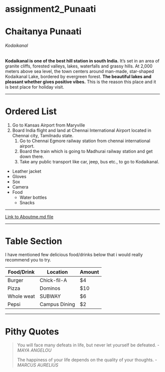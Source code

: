 # assignment2_Punaati
# Chaitanya Punaati #
###### Kodaikanal ######
**Kodaikanal is one of the best hill station in south India.** It’s set in an area of granite cliffs, forested valleys, lakes, waterfalls and grassy hills. At 2,000 meters above sea level, the town centers around man-made, star-shaped Kodaikanal Lake, bordered by evergreen forest. **The beautiful lakes and pleasant whether gives positive vibes.** This is the reason this place and it is best place for holiday visit.

<hr/>

# Ordered List #

1. Go to Kansas Airport from Maryville 
2. Board India flight and land at Chennai International Airport located in Chennai city, Tamilnadu state.
    1. Go to Chennai Egmore railway station from chennai international airport.
    2. Board the train which is going to Madhurai railway station and get down there.
    3. Take any public transport like car, jeep, bus etc., to go to Kodaikanal.

* Leather jacket
* Gloves
* Sox
* Camera
* Food
    * Water bottles
    * Snacks

<hr/>

[Link to Aboutme.md file](https://github.com/ChaitanyaPunaati/assignment2_Punaati/blob/main/AboutMe.md)

<hr/>

# Table Section #

I have mentioned few delicious food/drinks below that i would really recommend you to try.

| Food/Drink | Location | Amount |
| --- | --- | --- |
| Burger | Chick-fil-A | $4 |
| Pizza | Dominos | $10 |
| Whole weat | SUBWAY | $6 |
| Pepsi | Campus Dining | $2 |

<hr/>

# Pithy Quotes #

> You will face many defeats in life, but never let yourself be defeated. -  _MAYA ANGELOU_
> 
> The happiness of your life depends on the quality of your thoughts. -  _MARCUS AURELIUS_
>


